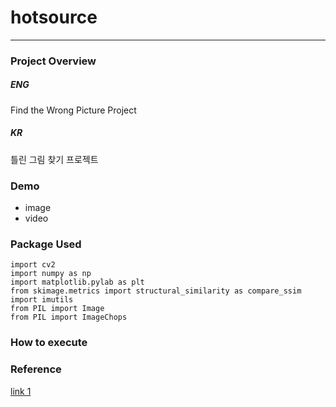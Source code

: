 # hotsource
---
### Project Overview

##### ENG
Find the Wrong Picture Project


##### KR
틀린 그림 찾기 프로젝트


### Demo 
 - image
 - video

### Package Used
```
import cv2
import numpy as np
import matplotlib.pylab as plt
from skimage.metrics import structural_similarity as compare_ssim
import imutils
from PIL import Image
from PIL import ImageChops
```

### How to execute

### Reference
[link 1](https://bkshin.tistory.com/entry/OpenCV-9-%EC%9D%B4%EB%AF%B8%EC%A7%80-%EC%97%B0%EC%82%B0)
